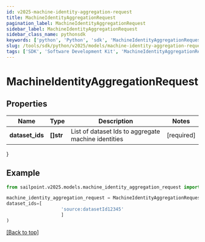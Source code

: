 ```yaml
---
id: v2025-machine-identity-aggregation-request
title: MachineIdentityAggregationRequest
pagination_label: MachineIdentityAggregationRequest
sidebar_label: MachineIdentityAggregationRequest
sidebar_class_name: pythonsdk
keywords: ['python', 'Python', 'sdk', 'MachineIdentityAggregationRequest', 'V2025MachineIdentityAggregationRequest'] 
slug: /tools/sdk/python/v2025/models/machine-identity-aggregation-request
tags: ['SDK', 'Software Development Kit', 'MachineIdentityAggregationRequest', 'V2025MachineIdentityAggregationRequest']
---
```


# MachineIdentityAggregationRequest


## Properties

Name | Type | Description | Notes
------------ | ------------- | ------------- | -------------
**dataset_ids** | **[]str** | List of dataset Ids to aggregate machine identities | [required]
}

## Example

```python
from sailpoint.v2025.models.machine_identity_aggregation_request import MachineIdentityAggregationRequest

machine_identity_aggregation_request = MachineIdentityAggregationRequest(
dataset_ids=[
                    'source:datasetId12345'
                    ]
)

```
[[Back to top]](#) 

